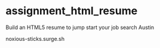 # assignment_html_resume
Build an HTML5 resume to jump start your job search Austin

noxious-sticks.surge.sh
